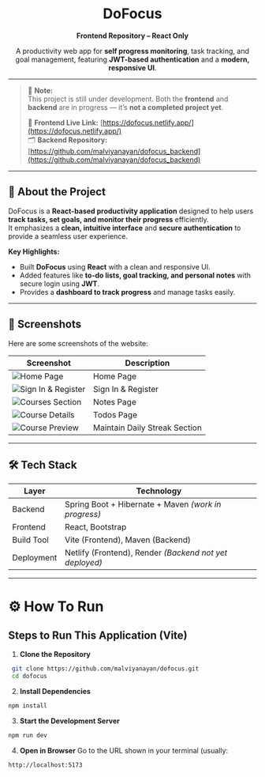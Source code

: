<div align="center">

# DoFocus

**Frontend Repository – React Only**

A productivity web app for **self progress monitoring**, task tracking, and goal management, featuring **JWT-based authentication** and a **modern, responsive UI**.

</div>

---

> 📝 **Note:**  
> This project is still under development. Both the **frontend** and **backend** are in progress — it’s **not a completed project yet**.  
>  
> 🔗 **Frontend Live Link:** [https://dofocus.netlify.app/](https://dofocus.netlify.app/)  
> 🗂️ **Backend Repository:** [https://github.com/malviyanayan/dofocus_backend](https://github.com/malviyanayan/dofocus_backend)

---

## 📌 About the Project

DoFocus is a **React-based productivity application** designed to help users **track tasks, set goals, and monitor their progress** efficiently.  
It emphasizes a **clean, intuitive interface** and **secure authentication** to provide a seamless user experience.

**Key Highlights:**

- Built **DoFocus** using **React** with a clean and responsive UI.
- Added features like **to-do lists, goal tracking, and personal notes** with secure login using **JWT**.
- Provides a **dashboard to track progress** and manage tasks easily.

---

## 📸 Screenshots

Here are some screenshots of the website:

| Screenshot                                               | Description                   |
| -------------------------------------------------------- | ----------------------------- |
| ![Home Page](readme_images/home.png)                     | Home Page                     |
| ![Sign In & Register](readme_images/signin_register.png) | Sign In & Register            |
| ![Courses Section](readme_images/notes.png)              | Notes Page                    |
| ![Course Details](readme_images/todos.png)               | Todos Page                    |
| ![Course Preview](readme_images/streak.png)              | Maintain Daily Streak Section |

---

## 🛠️ Tech Stack

| Layer      | Technology                                              |
| ---------- | ------------------------------------------------------- |
| Backend    | Spring Boot + Hibernate + Maven _(work in progress)_    |
| Frontend   | React, Bootstrap                                        |
| Build Tool | Vite (Frontend), Maven (Backend)                        |
| Deployment | Netlify (Frontend), Render _(Backend not yet deployed)_ |

---

# ⚙️ How To Run

## Steps to Run This Application (Vite)

1. **Clone the Repository**

```bash
 git clone https://github.com/malviyanayan/dofocus.git
 cd dofocus
```

2. **Install Dependencies**

```bash
npm install
```

3. **Start the Development Server**

```bash
npm run dev
```

4. **Open in Browser**
   Go to the URL shown in your terminal (usually:

```bash
http://localhost:5173
```
